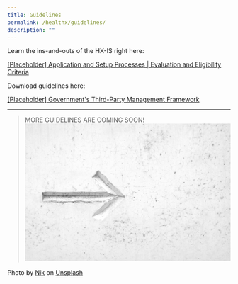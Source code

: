 ```yaml
---
title: Guidelines
permalink: /healthx/guidelines/
description: ""
---
```

Learn the ins-and-outs of the HX-IS right here:

[[Placeholder] Application and Setup Processes | Evaluation and Eligibility Criteria](/files/hx-is_applicationprocessevaluation&eligibilitycriteria.pdf)

Download guidelines here: 

[[Placeholder] Government's Third-Party Management Framework](/files/key-policies-third-party-framework.pdf)

--- 

> MORE GUIDELINES ARE COMING SOON!
![](/images/Test%20Images/nik-magpyhro0aa-unsplash.jpeg)

Photo by [Nik](https://unsplash.com/@helloimnik?utm_source=unsplash&utm_medium=referral&utm_content=creditCopyText) on [Unsplash](https://unsplash.com/photos/MAgPyHRO0AA?utm_source=unsplash&utm_medium=referral&utm_content=creditCopyText)